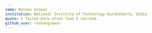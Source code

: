 ```yaml
---
name: Roshan Grewal
institution: National Institute of Technology Kurukshetra, India
quote: I failed more often than I succeed.
github_user: roshangrewal
---
```

